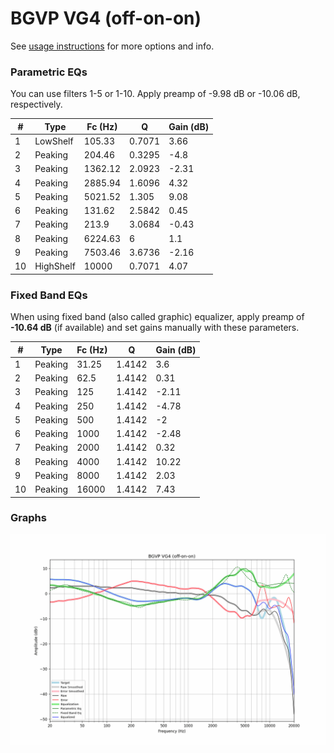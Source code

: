 # BGVP VG4 (off-on-on)
See [usage instructions](https://github.com/jaakkopasanen/AutoEq#usage) for more options and info.

### Parametric EQs
You can use filters 1-5 or 1-10. Apply preamp of -9.98 dB or -10.06 dB, respectively.

|   # | Type      |   Fc (Hz) |      Q |   Gain (dB) |
|-----|-----------|-----------|--------|-------------|
|   1 | LowShelf  |    105.33 | 0.7071 |        3.66 |
|   2 | Peaking   |    204.46 | 0.3295 |       -4.8  |
|   3 | Peaking   |   1362.12 | 2.0923 |       -2.31 |
|   4 | Peaking   |   2885.94 | 1.6096 |        4.32 |
|   5 | Peaking   |   5021.52 | 1.305  |        9.08 |
|   6 | Peaking   |    131.62 | 2.5842 |        0.45 |
|   7 | Peaking   |    213.9  | 3.0684 |       -0.43 |
|   8 | Peaking   |   6224.63 | 6      |        1.1  |
|   9 | Peaking   |   7503.46 | 3.6736 |       -2.16 |
|  10 | HighShelf |  10000    | 0.7071 |        4.07 |

### Fixed Band EQs
When using fixed band (also called graphic) equalizer, apply preamp of **-10.64 dB** (if available) and set gains manually with these parameters.

|   # | Type    |   Fc (Hz) |      Q |   Gain (dB) |
|-----|---------|-----------|--------|-------------|
|   1 | Peaking |     31.25 | 1.4142 |        3.6  |
|   2 | Peaking |     62.5  | 1.4142 |        0.31 |
|   3 | Peaking |    125    | 1.4142 |       -2.11 |
|   4 | Peaking |    250    | 1.4142 |       -4.78 |
|   5 | Peaking |    500    | 1.4142 |       -2    |
|   6 | Peaking |   1000    | 1.4142 |       -2.48 |
|   7 | Peaking |   2000    | 1.4142 |        0.32 |
|   8 | Peaking |   4000    | 1.4142 |       10.22 |
|   9 | Peaking |   8000    | 1.4142 |        2.03 |
|  10 | Peaking |  16000    | 1.4142 |        7.43 |

### Graphs
![](./BGVP%20VG4%20(off-on-on).png)
